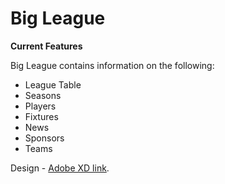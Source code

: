 


# Big League
**Current Features**

   Big League contains information on the following:
 - League Table
 -  Seasons
 - Players  
 -  Fixtures
 - News
 - Sponsors
 - Teams

Design - [Adobe XD link](https://xd.adobe.com/view/771eefaa-439d-485e-59fd-17640e3b16f8-012f/).